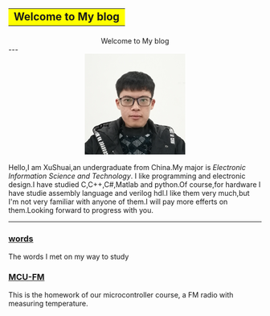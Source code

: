 ## <table><tr><td bgcolor=yellow>Welcome to My blog</td></tr></table>
<center>Welcome to My blog</center>
---

<div align=center><img src="assets/images/profile.png"></div>

Hello,I am XuShuai,an undergraduate from China.My major is _Electronic Information Science and Technology_.
I like programming and electronic design.I have studied C,C++,C#,Matlab and python.Of course,for hardware I have studie 
assembly language and verilog hdl.I like them very much,but I'm not very familiar with anyone of them.I will pay more efferts
on them.Looking forward to progress with you.

---

### [words](word.md)
The words I met on my way to study
### [MCU-FM](MCU-FM.md)
This is the homework of our microcontroller course, a FM radio with measuring temperature.
